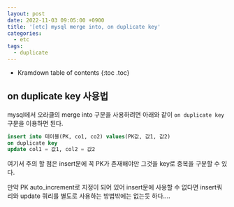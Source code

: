 ```yaml
---
layout: post
date: 2022-11-03 09:05:00 +0900
title: '[etc] mysql merge into, on duplicate key'
categories:
  - etc
tags:
  - duplicate
---
```


* Kramdown table of contents
{:toc .toc}


## on duplicate key 사용법 

mysql에서 오라클의 merge into 구문을 사용하려면 아래와 같이 `on duplicate key` 구문을 이용하면 된다. 

```sql
insert into 테이블(PK, co1, co2) values(PK값, 값1, 값2)
on duplicate key
update col1 = 값1, col2 = 값2
```

여기서 주의 할 점은 insert문에 꼭 PK가 존재해야만 그것을 key로 중복을 구분할 수 있다. 

만약 PK auto_increment로 지정이 되어 있어 insert문에 사용할 수 없다면 insert쿼리와 update 쿼리를 별도로 사용하는 방법밖에는 없는듯 하다....